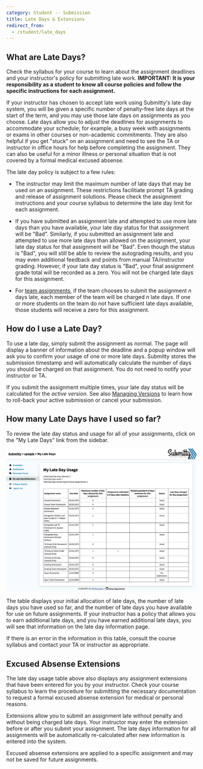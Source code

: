 ```yaml
---
category: Student -- Submission
title: Late Days & Extensions
redirect_from:
  - /student/late_days
---
```


## What are Late Days?

Check the syllabus for your course to learn about the assignment
deadlines and your instructor's policy for submitting late work.
**IMPORTANT: It is your responsibility as a student to know all course
policies and follow the specific instructions for each assignment.**

If your instructor has chosen to accept late work using Submitty's
late day system, you will be given a specific number of penalty-free
late days at the start of the term, and you may use those late days on
assignments as you choose.  Late days allow you to adjust the
deadlines for assignments to accommodate your schedule; for example, a
busy week with assignments or exams in other courses or non-academic
commitments.  They are also helpful if you get "stuck" on an
assignment and need to see the TA or instructor in office hours for
help before completing the assignment.  They can also be useful for a
minor illness or personal situation that is not covered by a formal
medical excused absense.

The late day policy is subject to a few rules:

* The instructor may limit the maximum number of late days that may be
  used on an assignment.  These restrictions facilitiate prompt TA
  grading and release of assignment solutions.  Please check the
  assignment instructions and your course syllabus to determine the
  late day limit for each assignment.

* If you have submitted an assignment late and attempted to use more
  late days than you have available, your late day status for that
  assignment will be "Bad".
  Similarly, if you submitted an assignment
  late and attempted to use more late days than allowed on the
  assignment, your late day status for that assignment will be "Bad".
  Even though the status is "Bad", you will still be able to review
  the autograding results, and you may even additional feedback and
  points from manual TA/instructor grading.
  However, if your late day status is "Bad", your final assignment grade total
  will be recorded as a zero.  You will not be
  charged late days for this assignment.

* For [team assignments](/student/submission/team_assignments), if the team chooses to submit the assignment
  _n_ days late, each member of the team will be charged _n_ late
  days.  If one or more students on the team do not have sufficient
  late days available, those students will receive a zero for this
  assignment.


## How do I use a Late Day?

To use a late day, simply submit the assignment as normal.  The page
will display a banner of information about the deadline and a popup
window will ask you to confirm your usage of one or more late days.
Submitty stores the submission timestamp and will automatically
calculate the number of days you should be charged on that assignment.
You do not need to notify your instructor or TA.

If you submit the assignment multiple times, your late day status will
be calculated for the _active version_.  See also [Managing
Versions](managing_versions) to learn how to roll-back your active
submission or cancel your submission.


## How many Late Days have I used so far?

To review the late day status and usage for all of your assignments,
click on the "My Late Days" link from the sidebar.

![](/images/LateDays.png)


The table displays your initial allocation of late days, the number of
late days you have used so far, and the number of late days you have
available for use on future assignments.  If your instructor has a
policy that allows you to earn additional late days, and you have
earned additional late days, you will see that information on the late
day information page.

If there is an error in the information in this table, consult the
course syllabus and contact your TA or instructor as appropriate.


## Excused Absense Extensions

The late day usage table above also displays any assignment extensions
that have been entered for you by your instructor.  Check your course
syllabus to learn the procedure for submitting the necessary
documentation to request a formal excused absense extension for
medical or personal reasons.

Extensions allow you to submit an assignment late without penalty and
without being charged late days.  Your instructor may enter the
extension before or after you submit your assignment.  The late days
information for all assignments will be automatically re-calculated
after new information is entered into the system.

Excused absense extensions are applied to a specific assignment and
may not be saved for future assignments.
